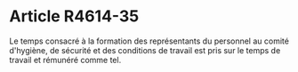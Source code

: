 # Article R4614-35

  
Le temps consacré à la formation des représentants du personnel au comité d'hygiène, de sécurité et des conditions de travail est pris sur le temps de travail et rémunéré comme tel.